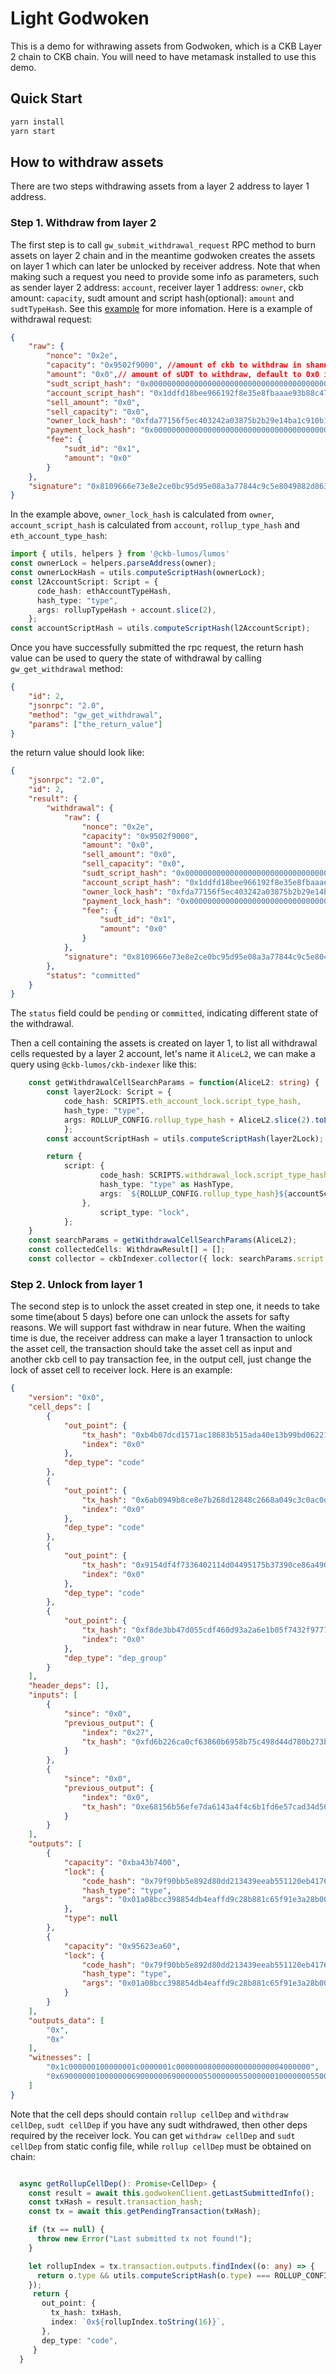 # Light Godwoken

This is a demo for withrawing assets from Godwoken, which is a CKB Layer 2 chain to CKB chain. You will need to have metamask installed to use this demo.

## Quick Start

```sh
yarn install
yarn start
```

## How to withdraw assets

There are two steps withdrawing assets from a layer 2 address to layer 1 address. 

### Step 1. Withdraw from layer 2

The first step is to call `gw_submit_withdrawal_request` RPC method to burn assets on layer 2 chain and in the meantime godwoken creates the assets on layer 1 which can later be unlocked by receiver address. Note that when making such a request you need to provide some info as parameters, such as sender layer 2 address: `account`, receiver layer 1 address: `owner`, ckb amount: `capacity`, sudt amount and script hash(optional): `amount` and `sudtTypeHash`. See this [example](https://github.com/classicalliu/gw-demos/blob/d2780e4c20824796f21a8277ea357dcce34c8e9f/src/withdrawal.ts?_pjax=%23js-repo-pjax-container%2C%20div%5Bitemtype%3D%22http%3A%2F%2Fschema.org%2FSoftwareSourceCode%22%5D%20main%2C%20%5Bdata-pjax-container%5D#L26-L126) for more infomation.  Here is a example of withdrawal request:

```json
{
    "raw": {
        "nonce": "0x2e",
        "capacity": "0x9502f9000", //amount of ckb to withdraw in shannon unit 
        "amount": "0x0",// amount of sUDT to withdraw, default to 0x0 if you don't need to withdraw sUDT
        "sudt_script_hash": "0x0000000000000000000000000000000000000000000000000000000000000000",// l1 sudt script hash, default to all zero if you don't need to withdraw sUDT
        "account_script_hash": "0x1ddfd18bee966192f8e35e8fbaaae93b88c476960754077d039cf1e56c633c22",// withdrawer layer 2 ckb account lock hash, layer 2 address -> layer 2 lock script -> lock hash
        "sell_amount": "0x0",
        "sell_capacity": "0x0",
        "owner_lock_hash": "0xfda77156f5ec403242a03875b2b29e14ba1c910b14a62fbe0baa3e367ae1f0a6",// owner ckb account lock hash, layer 1 address -> lock script -> lock hash
        "payment_lock_hash": "0x0000000000000000000000000000000000000000000000000000000000000000",
        "fee": {
            "sudt_id": "0x1",
            "amount": "0x0"
        }
    },
    "signature": "0x8109666e73e8e2ce0bc95d95e08a3a77844c9c5e8049882d863c765843f14af57107bf22c00bce8ea1e45cdbc85415d4f497061913bcbfa97258b2b27897a53a01"
}
```

In the example above, `owner_lock_hash` is calculated from `owner`, `account_script_hash` is calculated from `account`, `rollup_type_hash` and `eth_account_type_hash`: 

```ts
import { utils, helpers } from '@ckb-lumos/lumos'
const ownerLock = helpers.parseAddress(owner);
const ownerLockHash = utils.computeScriptHash(ownerLock);
const l2AccountScript: Script = {
      code_hash: ethAccountTypeHash,
      hash_type: "type",
      args: rollupTypeHash + account.slice(2),
    };
const accountScriptHash = utils.computeScriptHash(l2AccountScript);
```

Once you have successfully submitted the rpc request, the return hash value can be used to query the state of withdrawal by calling `gw_get_withdrawal` method: 

```json
{
    "id": 2,
    "jsonrpc": "2.0",
    "method": "gw_get_withdrawal",
    "params": ["the_return_value"]
}
```

the return value should look like:

```json
{
    "jsonrpc": "2.0",
    "id": 2,
    "result": {
        "withdrawal": {
            "raw": {
                "nonce": "0x2e",
                "capacity": "0x9502f9000",
                "amount": "0x0",
                "sell_amount": "0x0",
                "sell_capacity": "0x0",
                "sudt_script_hash": "0x0000000000000000000000000000000000000000000000000000000000000000",
                "account_script_hash": "0x1ddfd18bee966192f8e35e8fbaaae93b88c476960754077d039cf1e56c633c22",
                "owner_lock_hash": "0xfda77156f5ec403242a03875b2b29e14ba1c910b14a62fbe0baa3e367ae1f0a6",
                "payment_lock_hash": "0x0000000000000000000000000000000000000000000000000000000000000000",
                "fee": {
                    "sudt_id": "0x1",
                    "amount": "0x0"
                }
            },
            "signature": "0x8109666e73e8e2ce0bc95d95e08a3a77844c9c5e8049882d863c765843f14af57107bf22c00bce8ea1e45cdbc85415d4f497061913bcbfa97258b2b27897a53a01"
        },
        "status": "committed"
    }
}
```

The `status` field could be `pending` or `committed`, indicating different state of the withdrawal.

Then a cell containing the assets is created on layer 1, to list all withdrawal cells requested by a layer 2 account, let's name it `AliceL2`, we can make a query using `@ckb-lumos/ckb-indexer` like this:

```ts
    const getWithdrawalCellSearchParams = function(AliceL2: string) {
        const layer2Lock: Script = {
            code_hash: SCRIPTS.eth_account_lock.script_type_hash,
            hash_type: "type",
            args: ROLLUP_CONFIG.rollup_type_hash + AliceL2.slice(2).toLowerCase(),
            };
        const accountScriptHash = utils.computeScriptHash(layer2Lock);

        return {
            script: {
                    code_hash: SCRIPTS.withdrawal_lock.script_type_hash,
                    hash_type: "type" as HashType,
                    args: `${ROLLUP_CONFIG.rollup_type_hash}${accountScriptHash.slice(2)}`,
                },
                    script_type: "lock",
            };  
    }
    const searchParams = getWithdrawalCellSearchParams(AliceL2);
    const collectedCells: WithdrawResult[] = [];
    const collector = ckbIndexer.collector({ lock: searchParams.script });
```

### Step 2. Unlock from layer 1

The second step is to unlock the asset created in step one, it needs to take some time(about 5 days) before one can unlock the assets for safty reasons. We will support fast withdraw in near future. When the waiting time is due, the receiver address can make a layer 1 transaction to unlock the asset cell, the transaction should take the asset cell as input and another ckb cell  to pay transaction fee, in the output cell, just change the lock of asset cell to receiver lock. Here is an example: 

```json
{
    "version": "0x0",
    "cell_deps": [
        {
            "out_point": {
                "tx_hash": "0xb4b07dcd1571ac18683b515ada40e13b99bd0622197b6817047adc9f407f4828",
                "index": "0x0"
            },
            "dep_type": "code"
        },
        {
            "out_point": {
                "tx_hash": "0x6ab0949b8ce8e7b268d12848c2668a049c3c0ac0d5e803311dd2512c96ce3072",
                "index": "0x0"
            },
            "dep_type": "code"
        },
        {
            "out_point": {
                "tx_hash": "0x9154df4f7336402114d04495175b37390ce86a4906d2d4001cf02c3e6d97f39c",
                "index": "0x0"
            },
            "dep_type": "code"
        },
        {
            "out_point": {
                "tx_hash": "0xf8de3bb47d055cdf460d93a2a6e1b05f7432f9777c8c474abf4eec1d4aee5d37",
                "index": "0x0"
            },
            "dep_type": "dep_group"
        }
    ],
    "header_deps": [],
    "inputs": [
        {
            "since": "0x0",
            "previous_output": {
                "index": "0x27",
                "tx_hash": "0xfd6b226ca0cf63860b6958b75c498d44d780b273b9a5dd5563925dfb99c7b2d8"
            }
        },
        {
            "since": "0x0",
            "previous_output": {
                "index": "0x0",
                "tx_hash": "0xe68156b56efe7da6143a4f4c6b1fd6e57cad34d5677a3eb2ebe0ab4a5a8b8c07"
            }
        }
    ],
    "outputs": [
        {
            "capacity": "0xba43b7400",
            "lock": {
                "code_hash": "0x79f90bb5e892d80dd213439eeab551120eb417678824f282b4ffb5f21bad2e1e",
                "hash_type": "type",
                "args": "0x01a08bcc398854db4eaffd9c28b881c65f91e3a28b00"
            },
            "type": null
        },
        {
            "capacity": "0x95623ea60",
            "lock": {
                "code_hash": "0x79f90bb5e892d80dd213439eeab551120eb417678824f282b4ffb5f21bad2e1e",
                "hash_type": "type",
                "args": "0x01a08bcc398854db4eaffd9c28b881c65f91e3a28b00"
            }
        }
    ],
    "outputs_data": [
        "0x",
        "0x"
    ],
    "witnesses": [
        "0x1c000000100000001c0000001c000000080000000000000004000000",
        "0x69000000100000006900000069000000550000005500000010000000550000005500000041000000765ee6841102021a458554a6b545522aeb53e58f968ce362297ec92d3e5ce8fb380302eea541b117141e9f21d2aa0a44c4401dbd5ab7ff62505d2ca745754e8a00"
    ]
}
```

Note that the cell deps should contain `rollup cellDep` and `withdraw cellDep`, `sudt cellDep` if you have any sudt withdrawed, then other deps required by the receiver lock. You can get `withdraw cellDep` and `sudt cellDep` from static config file, while `rollup cellDep` must be obtained on chain: 

```ts

  async getRollupCellDep(): Promise<CellDep> {
    const result = await this.godwokenClient.getLastSubmittedInfo();
    const txHash = result.transaction_hash;
    const tx = await this.getPendingTransaction(txHash);

    if (tx == null) {
      throw new Error("Last submitted tx not found!");
    }

    let rollupIndex = tx.transaction.outputs.findIndex((o: any) => {
      return o.type && utils.computeScriptHash(o.type) === ROLLUP_CONFIG.rollup_type_hash;
    });
     return {
       out_point: {
         tx_hash: txHash,
         index: `0x${rollupIndex.toString(16)}`,
       },
       dep_type: "code",
     }
  }
```